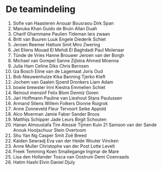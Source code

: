 # De teamindeling

1.	Sofie van Haasteren
	Anouar Bousraou
	Dirk Span
2.	Manuka Khan
	Guido de Bruin
	Allan Duah
3.	Charif Ghammane
	Paulien Tideman
	lars zwaan
4.	Britt van Buuren
	Luuk Engele
	Diederik Schiet
5.	Jeroen Reemer
	Hattum Smit
	Miro Zwering
6.	Jet Eliens
	Mouad El Mehdi El Baghdadi
	Paul Molenaar
7.	Tünde de Vries
	Hanne Brouwer
	Jeroen van der Borgh
8.	Michael van Gompel
	Sanne Zijlstra
	Ahmed Moenna
9.	Julia Ham
	Celine Diks
	Chris Bernsen
10.	Iza Bosch
	Eline van de Lagemaat
	Joris Oud
11.	Bob Nieuwenhuize
	Kika Banning
	Tjerko Kieft
12.	Jochem van Gaalen
	Sjoerd Dronkers
	Liam Adam
13.	bowie brewster
	Irini Kiestra
	Emmelien Schiet
14.	Reinout mensinf
	Felix Blom
	Denniz Goren
15.	Jari Hoffmann
	Pauline van Lieshout
	Stans Paulussen
16.	Armand Stiens
	Willem Folkers
	Dionne Ruigrok
17.	Anne Zonneveld
	Fleur Tervoort
	Seike Appold
18.	Alco Moerman
	Jamie Faber
	Sander Broos
19.	Matthijs Schipper
	Jade Leurs
	Birgit Schouten
20.	Hanan Almoustafa
	Tim Alessie
	Tijmen Kuin
21	Samson van der Sande
	Anouk Hooijschuur
	Stein Overtoom
22.	Shu Yan Ng
	Casper Smit
	Zoë Breed
23.	Kaiden Sewradj
	Eva van der Heide
	Wouter Vincken
24.	Anne Muller 
	Christophe van der Post
	Lotte Levelt
25.	Freek Temming
	Koen Smallegange 
	Ingmar de Mare
26.	Lisa den Hollander
	Tosca van Oostrum
	Demi Coenraads
27.	Hatim Hashi
	Elvin
	Daniel Djuly